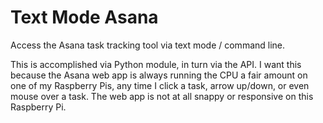 Text Mode Asana
========================

Access the Asana task tracking tool via text mode / command line.

This is accomplished via Python module, in turn via the API. I want
this because the Asana web app is always running the CPU a fair amount
on one of my Raspberry Pis, any time I click a task, arrow up/down, or
even mouse over a task. The web app is not at all snappy or responsive
on this Raspberry Pi.
